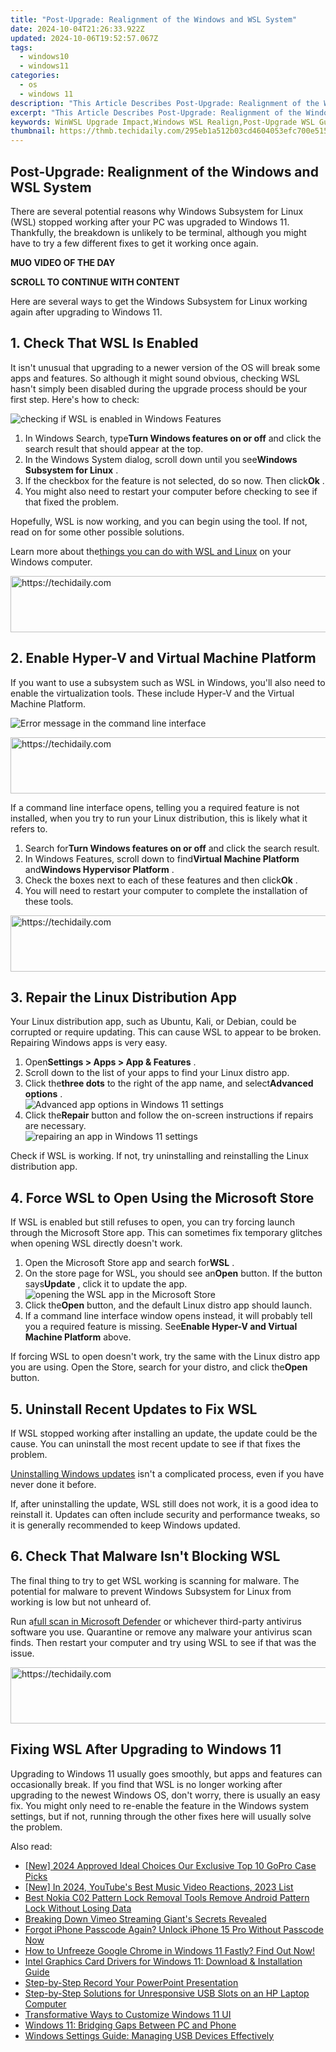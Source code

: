 ```yaml
---
title: "Post-Upgrade: Realignment of the Windows and WSL System"
date: 2024-10-04T21:26:33.922Z
updated: 2024-10-06T19:52:57.067Z
tags:
  - windows10
  - windows11
categories:
  - os
  - windows 11
description: "This Article Describes Post-Upgrade: Realignment of the Windows and WSL System"
excerpt: "This Article Describes Post-Upgrade: Realignment of the Windows and WSL System"
keywords: WinWSL Upgrade Impact,Windows WSL Realign,Post-Upgrade WSL Guide,WSL Realignment Steps,Enhancing WinWSL System,WSL Performance After Upgrade,Optimizing Windows for WSL
thumbnail: https://thmb.techidaily.com/295eb1a512b03cd4604053efc700e515a23fe08d7898031d0786b31b79d36b64.jpg
---
```


## Post-Upgrade: Realignment of the Windows and WSL System

 There are several potential reasons why Windows Subsystem for Linux (WSL) stopped working after your PC was upgraded to Windows 11\. Thankfully, the breakdown is unlikely to be terminal, although you might have to try a few different fixes to get it working once again.

 **MUO VIDEO OF THE DAY**

 **SCROLL TO CONTINUE WITH CONTENT**

 Here are several ways to get the Windows Subsystem for Linux working again after upgrading to Windows 11.

## 1\. Check That WSL Is Enabled

 It isn't unusual that upgrading to a newer version of the OS will break some apps and features. So although it might sound obvious, checking WSL hasn't simply been disabled during the upgrade process should be your first step. Here's how to check:

![checking if WSL is enabled in Windows Features](https://static1.makeuseofimages.com/wordpress/wp-content/uploads/2023/03/wsl-enabled.jpg)

1. In Windows Search, type**Turn Windows features on or off** and click the search result that should appear at the top.
2. In the Windows System dialog, scroll down until you see**Windows Subsystem for Linux** .
3. If the checkbox for the feature is not selected, do so now. Then click**Ok** .
4. You might also need to restart your computer before checking to see if that fixed the problem.

 Hopefully, WSL is now working, and you can begin using the tool. If not, read on for some other possible solutions.

 Learn more about the[things you can do with WSL and Linux](https://www.makeuseof.com/pros-cons-windows-subsystem-for-linux/) on your Windows computer.

<!-- affiliate ads begin -->
<a href="https://appsumo.8odi.net/c/5597632/2130887/7443" target="_top" id="2130887">
  <img src="//a.impactradius-go.com/display-ad/7443-2130887" border="0" alt="https://techidaily.com" width="728" height="90"/>
</a>
<img height="0" width="0" src="https://appsumo.8odi.net/i/5597632/2130887/7443" style="position:absolute;visibility:hidden;" border="0" />
<!-- affiliate ads end -->

## 2\. Enable Hyper-V and Virtual Machine Platform

 If you want to use a subsystem such as WSL in Windows, you'll also need to enable the virtualization tools. These include Hyper-V and the Virtual Machine Platform.

![Error message in the command line interface](https://static1.makeuseofimages.com/wordpress/wp-content/uploads/2023/03/wsl-feature-missing.jpg)

<!-- affiliate ads begin -->
<a href="https://appsumo.8odi.net/c/5597632/2151856/7443" target="_top" id="2151856">
  <img src="//a.impactradius-go.com/display-ad/7443-2151856" border="0" alt="https://techidaily.com" width="728" height="90"/>
</a>
<img height="0" width="0" src="https://appsumo.8odi.net/i/5597632/2151856/7443" style="position:absolute;visibility:hidden;" border="0" />
<!-- affiliate ads end -->

 If a command line interface opens, telling you a required feature is not installed, when you try to run your Linux distribution, this is likely what it refers to.

1. Search for**Turn Windows features on or off** and click the search result.
2. In Windows Features, scroll down to find**Virtual Machine Platform** and**Windows Hypervisor Platform** .
3. Check the boxes next to each of these features and then click**Ok** .
4. You will need to restart your computer to complete the installation of these tools.

<!-- affiliate ads begin -->
<a href="https://imp.i357552.net/c/5597632/863035/11832" target="_top" id="863035">
  <img src="//a.impactradius-go.com/display-ad/11832-863035" border="0" alt="https://techidaily.com" width="728" height="90"/>
</a>
<img height="0" width="0" src="https://imp.i357552.net/i/5597632/863035/11832" style="position:absolute;visibility:hidden;" border="0" />
<!-- affiliate ads end -->

## 3\. Repair the Linux Distribution App

 Your Linux distribution app, such as Ubuntu, Kali, or Debian, could be corrupted or require updating. This can cause WSL to appear to be broken. Repairing Windows apps is very easy.

1. Open**Settings > Apps > App & Features** .
2. Scroll down to the list of your apps to find your Linux distro app.
3. Click the**three dots** to the right of the app name, and select**Advanced options** .  
![Advanced app options in Windows 11 settings](https://static1.makeuseofimages.com/wordpress/wp-content/uploads/2023/03/repair-wsl.jpg)
4. Click the**Repair** button and follow the on-screen instructions if repairs are necessary.  
![repairing an app in Windows 11 settings](https://static1.makeuseofimages.com/wordpress/wp-content/uploads/2023/03/repair-wsl-app.jpg)

 Check if WSL is working. If not, try uninstalling and reinstalling the Linux distribution app.

## 4\. Force WSL to Open Using the Microsoft Store

 If WSL is enabled but still refuses to open, you can try forcing launch through the Microsoft Store app. This can sometimes fix temporary glitches when opening WSL directly doesn't work.

1. Open the Microsoft Store app and search for**WSL** .
2. On the store page for WSL, you should see an**Open** button. If the button says**Update** , click it to update the app.  
![opening the WSL app in the Microsoft Store](https://static1.makeuseofimages.com/wordpress/wp-content/uploads/2023/03/force-open-store.jpg)
3. Click the**Open** button, and the default Linux distro app should launch.
4. If a command line interface window opens instead, it will probably tell you a required feature is missing. See**Enable Hyper-V and Virtual Machine Platform** above.

 If forcing WSL to open doesn't work, try the same with the Linux distro app you are using. Open the Store, search for your distro, and click the**Open** button.

## 5\. Uninstall Recent Updates to Fix WSL

 If WSL stopped working after installing an update, the update could be the cause. You can uninstall the most recent update to see if that fixes the problem.

[Uninstalling Windows updates](https://www.makeuseof.com/manually-uninstall-windows-10-updates/) isn't a complicated process, even if you have never done it before.

 If, after uninstalling the update, WSL still does not work, it is a good idea to reinstall it. Updates can often include security and performance tweaks, so it is generally recommended to keep Windows updated.

## 6\. Check That Malware Isn't Blocking WSL

 The final thing to try to get WSL working is scanning for malware. The potential for malware to prevent Windows Subsystem for Linux from working is low but not unheard of.

 Run a[full scan in Microsoft Defender](https://www.makeuseof.com/easy-ways-boost-security-microsoft-defender-and-windows-10/) or whichever third-party antivirus software you use. Quarantine or remove any malware your antivirus scan finds. Then restart your computer and try using WSL to see if that was the issue.

<!-- affiliate ads begin -->
<a href="https://appsumo.8odi.net/c/5597632/2037355/7443" target="_top" id="2037355">
  <img src="//a.impactradius-go.com/display-ad/7443-2037355" border="0" alt="https://techidaily.com" width="728" height="90"/>
</a>
<img height="0" width="0" src="https://appsumo.8odi.net/i/5597632/2037355/7443" style="position:absolute;visibility:hidden;" border="0" />
<!-- affiliate ads end -->

## Fixing WSL After Upgrading to Windows 11

 Upgrading to Windows 11 usually goes smoothly, but apps and features can occasionally break. If you find that WSL is no longer working after upgrading to the newest Windows OS, don't worry, there is usually an easy fix. You might only need to re-enable the feature in the Windows system settings, but if not, running through the other fixes here will usually solve the problem.

<ins class="adsbygoogle"
     style="display:block"
     data-ad-format="autorelaxed"
     data-ad-client="ca-pub-7571918770474297"
     data-ad-slot="1223367746"></ins>

<ins class="adsbygoogle"
     style="display:block"
     data-ad-client="ca-pub-7571918770474297"
     data-ad-slot="8358498916"
     data-ad-format="auto"
     data-full-width-responsive="true"></ins>

<span class="atpl-alsoreadstyle">Also read:</span>
<div><ul>
<li><a href="https://fox-cloud.techidaily.com/new-2024-approved-ideal-choices-our-exclusive-top-10-gopro-case-picks/"><u>[New] 2024 Approved Ideal Choices Our Exclusive Top 10 GoPro Case Picks</u></a></li>
<li><a href="https://youtube-blog.techidaily.com/n-2024-youtubes-best-music-video-reactions-2023-list/"><u>[New] In 2024, YouTube's Best Music Video Reactions, 2023 List</u></a></li>
<li><a href="https://easy-unlock-android.techidaily.com/best-nokia-c02-pattern-lock-removal-tools-remove-android-pattern-lock-without-losing-data-by-drfone-android/"><u>Best Nokia C02 Pattern Lock Removal Tools Remove Android Pattern Lock Without Losing Data</u></a></li>
<li><a href="https://vimeo-videos.techidaily.com/breaking-down-vimeo-streaming-giants-secrets-revealed/"><u>Breaking Down Vimeo Streaming Giant's Secrets Revealed</u></a></li>
<li><a href="https://ios-unlock.techidaily.com/forgot-iphone-passcode-again-unlock-iphone-15-pro-without-passcode-now-by-drfone-ios/"><u>Forgot iPhone Passcode Again? Unlock iPhone 15 Pro Without Passcode Now</u></a></li>
<li><a href="https://windows11.techidaily.com/how-to-unfreeze-google-chrome-in-windows-11-fastly-find-out-now/"><u>How to Unfreeze Google Chrome in Windows 11 Fastly? Find Out Now!</u></a></li>
<li><a href="https://win-dash.techidaily.com/intel-graphics-card-drivers-for-windows-11-download-and-installation-guide/"><u>Intel Graphics Card Drivers for Windows 11: Download & Installation Guide</u></a></li>
<li><a href="https://video-screen-grab.techidaily.com/step-by-step-record-your-powerpoint-presentation/"><u>Step-by-Step Record Your PowerPoint Presentation</u></a></li>
<li><a href="https://common-error.techidaily.com/step-by-step-solutions-for-unresponsive-usb-slots-on-an-hp-laptop-computer/"><u>Step-by-Step Solutions for Unresponsive USB Slots on an HP Laptop Computer</u></a></li>
<li><a href="https://windows11.techidaily.com/transformative-ways-to-customize-windows-11-ui/"><u>Transformative Ways to Customize Windows 11 UI</u></a></li>
<li><a href="https://windows11.techidaily.com/windows-11-bridging-gaps-between-pc-and-phone/"><u>Windows 11: Bridging Gaps Between PC and Phone</u></a></li>
<li><a href="https://windows11.techidaily.com/windows-settings-guide-managing-usb-devices-effectively/"><u>Windows Settings Guide: Managing USB Devices Effectively</u></a></li>
</ul></div>

